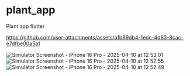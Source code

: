 # plant_app
Plant app flutter


https://github.com/user-attachments/assets/a1b89db4-1edc-4d83-8cac-e7dfbe00a5a1

![Simulator Screenshot - iPhone 16 Pro - 2025-04-10 at 12 53 01](https://github.com/user-attachments/assets/cb1d94b2-8f8e-4b03-9b04-ed334bb3e026)
![Simulator Screenshot - iPhone 16 Pro - 2025-04-10 at 12 52 55](https://github.com/user-attachments/assets/f99f82bc-5297-45dd-a65d-0caccc5f4141)
![Simulator Screenshot - iPhone 16 Pro - 2025-04-10 at 12 52 49](https://github.com/user-attachments/assets/9796e0a1-6b9e-44ff-b75f-198ba0ad27f6)
